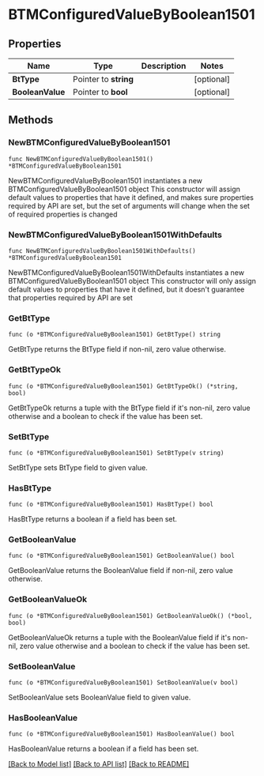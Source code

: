 # BTMConfiguredValueByBoolean1501

## Properties

Name | Type | Description | Notes
------------ | ------------- | ------------- | -------------
**BtType** | Pointer to **string** |  | [optional] 
**BooleanValue** | Pointer to **bool** |  | [optional] 

## Methods

### NewBTMConfiguredValueByBoolean1501

`func NewBTMConfiguredValueByBoolean1501() *BTMConfiguredValueByBoolean1501`

NewBTMConfiguredValueByBoolean1501 instantiates a new BTMConfiguredValueByBoolean1501 object
This constructor will assign default values to properties that have it defined,
and makes sure properties required by API are set, but the set of arguments
will change when the set of required properties is changed

### NewBTMConfiguredValueByBoolean1501WithDefaults

`func NewBTMConfiguredValueByBoolean1501WithDefaults() *BTMConfiguredValueByBoolean1501`

NewBTMConfiguredValueByBoolean1501WithDefaults instantiates a new BTMConfiguredValueByBoolean1501 object
This constructor will only assign default values to properties that have it defined,
but it doesn't guarantee that properties required by API are set

### GetBtType

`func (o *BTMConfiguredValueByBoolean1501) GetBtType() string`

GetBtType returns the BtType field if non-nil, zero value otherwise.

### GetBtTypeOk

`func (o *BTMConfiguredValueByBoolean1501) GetBtTypeOk() (*string, bool)`

GetBtTypeOk returns a tuple with the BtType field if it's non-nil, zero value otherwise
and a boolean to check if the value has been set.

### SetBtType

`func (o *BTMConfiguredValueByBoolean1501) SetBtType(v string)`

SetBtType sets BtType field to given value.

### HasBtType

`func (o *BTMConfiguredValueByBoolean1501) HasBtType() bool`

HasBtType returns a boolean if a field has been set.

### GetBooleanValue

`func (o *BTMConfiguredValueByBoolean1501) GetBooleanValue() bool`

GetBooleanValue returns the BooleanValue field if non-nil, zero value otherwise.

### GetBooleanValueOk

`func (o *BTMConfiguredValueByBoolean1501) GetBooleanValueOk() (*bool, bool)`

GetBooleanValueOk returns a tuple with the BooleanValue field if it's non-nil, zero value otherwise
and a boolean to check if the value has been set.

### SetBooleanValue

`func (o *BTMConfiguredValueByBoolean1501) SetBooleanValue(v bool)`

SetBooleanValue sets BooleanValue field to given value.

### HasBooleanValue

`func (o *BTMConfiguredValueByBoolean1501) HasBooleanValue() bool`

HasBooleanValue returns a boolean if a field has been set.


[[Back to Model list]](../README.md#documentation-for-models) [[Back to API list]](../README.md#documentation-for-api-endpoints) [[Back to README]](../README.md)


